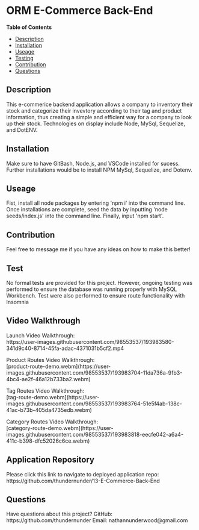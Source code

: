 <h1>ORM E-Commerce Back-End</h1> 

<strong>Table of Contents</strong>
* [Description](#description)
* [Installation](#installation)
* [Useage](#useage)
* [Testing](#test)
* [Contribution](#contribution)
* [Questions](#questions)

<h2>Description</h2>
<p>This e-commerice backend application allows a company to inventory their stock and categorize their invevtory according to their tag and product information, thus creating a simple and efficient way for a company to look up their stock. Technologies on display include Node, MySql, Sequelize, and DotENV.</p> 

<h2>Installation</h2>
<p>Make sure to have GitBash, Node.js, and VSCode installed for sucess. Further installations would be to install NPM MySql, Sequelize, and Dotenv.</p>

<h2>Useage</h2>
<p>Fist, install all node packages by entering 'npm i' into the command line. Once installations are complete, seed the data by inputting 'node seeds/index.js' into the command line. Finally, input 'npm start'.</p>

<h2>Contribution</h2>
<p>Feel free to message me if you have any ideas on how to make this better!</p>

<h2>Test</h2>
<p>No formal tests are provided for this project. However, ongoing testing was performed to ensure the database was running properly with MySQL Workbench. Test were also performed to ensure route functionality with Insomnia</p>

<h2>Video Walkthrough</h2>
<p>Launch Video Walkthrough:
<br>
https://user-images.githubusercontent.com/98553537/193983580-341d9c40-8714-45fa-adac-4371031b5cf2.mp4
</p>

<p>Product Routes Video Walkthrough:
<br>
[product-route-demo.webm](https://user-images.githubusercontent.com/98553537/193983704-11da736a-9fb3-4bc4-ae2f-46a12b733ba2.webm)
</p>

<p>Tag Routes Video Walkthrough:
<br>
[tag-route-demo.webm](https://user-images.githubusercontent.com/98553537/193983764-51e5f4ab-138c-41ac-b73b-405da4735edb.webm)
</p>

<p>Category Routes Video Walkthrough:
<br>
[category-route-demo.webm](https://user-images.githubusercontent.com/98553537/193983818-eecfe042-a6a4-411c-b398-dfc52026c6ce.webm)
</p>



<h2>Application Repository</h2>
<p>Please click this link to navigate to deployed application repo: https://github.com/thundernunder/13-E-Commerce-Back-End</p>

<h2>Questions</h2>
<p>Have questions about this project?
GitHub: https://github.com/thundernunder
Email: nathannunderwood@gmail.com</p>
